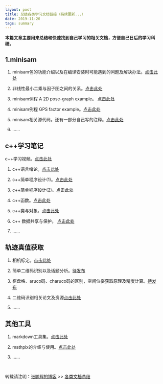 ```yaml
---
layout: post
title: 总结各类学习文档链接（持续更新...）
date: 2019-11-20
tags: summary
---
```


**本篇文章主要用来总结和快速找到自己学习的相关文档，方便自己日后的学习科研。**

## 1.minisam

1. minisam包的功能介绍以及在编译安装时可能遇到的问题及解决办法。[点击此处](https://danielzph.github.io/2019/09/minisam_issues/)

2. 非线性最小二乘与因子图之间的关系。[点击此处](https://danielzph.github.io/2019/09/minisam1/)

3. minisam例程 A 2D pose-graph example。 [点击此处](https://danielzph.github.io/2019/10/minisam2/)

4. minisam例程 GPS factor example。[点击此处](https://danielzph.github.io/2019/10/minisam3/)

5. minisam相关源代码，还有一部分自己写的注释。[点击此处](https://github.com/danielzph/minisam)

6. ......


## c++学习笔记

c++学习视频。[点击此处](http://www.xuetangx.com/courses/course-v1:TsinghuaX+00740043X_2015_T2+sp/courseware/a0f3bf5a4c044dfaaad6814821533699/222f0636e0e94fc19b12ccb7e7ae1323/)

1. c++语言绪论。[点击此处](https://danielzph.github.io/2019/08/cpplearningprocess/)

2. c++简单程序设计(1)。[点击此处](https://danielzph.github.io/2019/08/cpplearningprocess2/)

3. c++简单程序设计(2)。[点击此处](https://danielzph.github.io/2019/08/cpplearningprocess3/)

4. c++函数。[点击此处](https://danielzph.github.io/2019/09/cpplearningprocess3_5/)

5. c++类与对象。[点击此处](https://danielzph.github.io/2019/10/cpplearningprocess4/)

6. c++ 数据共享与保护。 [点击此处](https://danielzph.github.io/2019/11/cpplearningprocess5/)

7. ......

## 轨迹真值获取

1. 相机标定。[点击此处](https://danielzph.github.io/2019/11/QRcode_calbration/)

2. 简单二维码识别以及话题分析。[待发布]()

3. 棋盘格、aruco码、charuco码的区别，空间位姿获取原理及精度计算。[待发布]()

4. 二维码识别相关论文及资源[点击此处](https://danielzph.github.io/2019/11/related_papers/)

5. ......



## 其他工具

1. markdown工具集。[点击此处](https://danielzph.github.io/2019/08/markdownTool/)

2. mathpix的介绍与使用。[点击此处](https://danielzph.github.io/2019/10/tool_mathpix/)

3. ......





<br>

转载请注明：[张鹏辉的博客](http://danielzph.github.io) >> [各类文档总结](https://danielzph.github.io/2019/11/Periodic_summary/)




